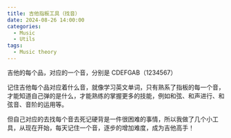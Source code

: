 ```yaml
---
title: 吉他指板工具（找音）
date: 2024-08-26 14:00:00
categories:
  - Music
  - Utils
tags:
  - Music theory
---
```


吉他的每个品，对应的一个音，分别是 CDEFGAB（1234567）

记住吉他每个品对应着什么音，就像学习英文单词，只有熟系了指板的每一个音，才能知道自己弹的是什么，才能熟练的掌握更多的技能，例如和弦、和声进行、和弦音、音阶的运用等。

但自己对应的去找每个音去死记硬背是一件很困难的事情，所以我做了几个小工具，从现在开始，每天记住一个音，逐步的增加难度，成为吉他高手！

<!-- more -->

<FingerboardPractice />